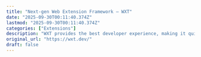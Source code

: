 ```yaml
---
title: "Next-gen Web Extension Framework – WXT"
date: "2025-09-30T00:11:40.374Z"
lastmod: "2025-09-30T00:11:40.374Z"
categories: ["Extensions"]
description: "WXT provides the best developer experience, making it quick, easy, and fun to develop web extensions. With built-in utilities for building, zipping, and publishing your extension, it's easy to get started."
original_url: "https://wxt.dev/"
draft: false
---
```


